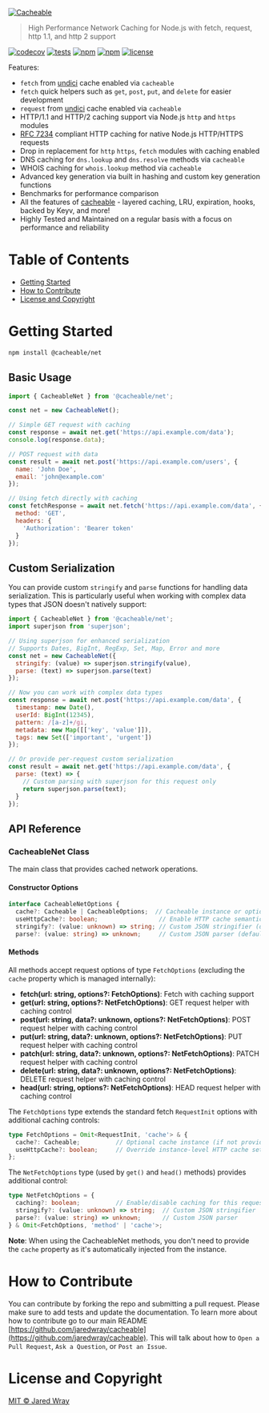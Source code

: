 [<img align="center" src="https://cacheable.org/logo.svg" alt="Cacheable" />](https://github.com/jaredwray/cacheable)

> High Performance Network Caching for Node.js with fetch, request, http 1.1, and http 2 support

[![codecov](https://codecov.io/gh/jaredwray/cacheable/graph/badge.svg?token=lWZ9OBQ7GM)](https://codecov.io/gh/jaredwray/cacheable)
[![tests](https://github.com/jaredwray/cacheable/actions/workflows/tests.yml/badge.svg)](https://github.com/jaredwray/cacheable/actions/workflows/tests.yml)
[![npm](https://img.shields.io/npm/dm/@cacheable/net.svg)](https://www.npmjs.com/package/@cacheable/net)
[![npm](https://img.shields.io/npm/v/@cacheable/net.svg)](https://www.npmjs.com/package/@cacheable/net)
[![license](https://img.shields.io/github/license/jaredwray/cacheable)](https://github.com/jaredwray/cacheable/blob/main/LICENSE)


Features:
* `fetch` from [undici](https://github.com/nodejs/undici) cache enabled via `cacheable`
* `fetch` quick helpers such as `get`, `post`, `put`, and `delete` for easier development
* `request` from [undici](https://github.com/nodejs/undici) cache enabled via `cacheable`
* HTTP/1.1 and HTTP/2 caching support via Node.js `http` and `https` modules
* [RFC 7234](http://httpwg.org/specs/rfc7234.html) compliant HTTP caching for native Node.js HTTP/HTTPS requests
* Drop in replacement for `http` `https`, `fetch` modules with caching enabled
* DNS caching for `dns.lookup` and `dns.resolve` methods via `cacheable`
* WHOIS caching for `whois.lookup` method via `cacheable`
* Advanced key generation via built in hashing and custom key generation functions
* Benchmarks for performance comparison
* All the features of [cacheable](https://npmjs.com/package/cacheable) - layered caching, LRU, expiration, hooks, backed by Keyv, and more!
* Highly Tested and Maintained on a regular basis with a focus on performance and reliability

# Table of Contents
* [Getting Started](#getting-started)
* [How to Contribute](#how-to-contribute)
* [License and Copyright](#license-and-copyright)

# Getting Started

```bash
npm install @cacheable/net
```

## Basic Usage

```javascript
import { CacheableNet } from '@cacheable/net';

const net = new CacheableNet();

// Simple GET request with caching
const response = await net.get('https://api.example.com/data');
console.log(response.data);

// POST request with data
const result = await net.post('https://api.example.com/users', {
  name: 'John Doe',
  email: 'john@example.com'
});

// Using fetch directly with caching
const fetchResponse = await net.fetch('https://api.example.com/data', {
  method: 'GET',
  headers: {
    'Authorization': 'Bearer token'
  }
});
```

## Custom Serialization

You can provide custom `stringify` and `parse` functions for handling data serialization. This is particularly useful when working with complex data types that JSON doesn't natively support:

```javascript
import { CacheableNet } from '@cacheable/net';
import superjson from 'superjson';

// Using superjson for enhanced serialization
// Supports Dates, BigInt, RegExp, Set, Map, Error and more
const net = new CacheableNet({
  stringify: (value) => superjson.stringify(value),
  parse: (text) => superjson.parse(text)
});

// Now you can work with complex data types
const response = await net.post('https://api.example.com/data', {
  timestamp: new Date(),
  userId: BigInt(12345),
  pattern: /[a-z]+/gi,
  metadata: new Map([['key', 'value']]),
  tags: new Set(['important', 'urgent'])
});

// Or provide per-request custom serialization
const result = await net.get('https://api.example.com/data', {
  parse: (text) => {
    // Custom parsing with superjson for this request only
    return superjson.parse(text);
  }
});
```

## API Reference

### CacheableNet Class

The main class that provides cached network operations.

#### Constructor Options

```typescript
interface CacheableNetOptions {
  cache?: Cacheable | CacheableOptions;  // Cacheable instance or options
  useHttpCache?: boolean;                 // Enable HTTP cache semantics (default: true)
  stringify?: (value: unknown) => string; // Custom JSON stringifier (default: JSON.stringify)
  parse?: (value: string) => unknown;     // Custom JSON parser (default: JSON.parse)
```

#### Methods

All methods accept request options of type `FetchOptions` (excluding the `cache` property which is managed internally):

- **fetch(url: string, options?: FetchOptions)**: Fetch with caching support
- **get(url: string, options?: NetFetchOptions)**: GET request helper with caching control
- **post(url: string, data?: unknown, options?: NetFetchOptions)**: POST request helper with caching control
- **put(url: string, data?: unknown, options?: NetFetchOptions)**: PUT request helper with caching control
- **patch(url: string, data?: unknown, options?: NetFetchOptions)**: PATCH request helper with caching control
- **delete(url: string, data?: unknown, options?: NetFetchOptions)**: DELETE request helper with caching control
- **head(url: string, options?: NetFetchOptions)**: HEAD request helper with caching control

The `FetchOptions` type extends the standard fetch `RequestInit` options with additional caching controls:

```typescript
type FetchOptions = Omit<RequestInit, 'cache'> & {
  cache?: Cacheable;          // Optional cache instance (if not provided, no caching)
  useHttpCache?: boolean;     // Override instance-level HTTP cache setting
};
```

The `NetFetchOptions` type (used by `get()` and `head()` methods) provides additional control:

```typescript
type NetFetchOptions = {
  caching?: boolean;          // Enable/disable caching for this request
  stringify?: (value: unknown) => string;  // Custom JSON stringifier
  parse?: (value: string) => unknown;      // Custom JSON parser
} & Omit<FetchOptions, 'method' | 'cache'>;
```

**Note**: When using the CacheableNet methods, you don't need to provide the `cache` property as it's automatically injected from the instance.


# How to Contribute

You can contribute by forking the repo and submitting a pull request. Please make sure to add tests and update the documentation. To learn more about how to contribute go to our main README [https://github.com/jaredwray/cacheable](https://github.com/jaredwray/cacheable). This will talk about how to `Open a Pull Request`, `Ask a Question`, or `Post an Issue`.

# License and Copyright
[MIT © Jared Wray](./LICENSE)
